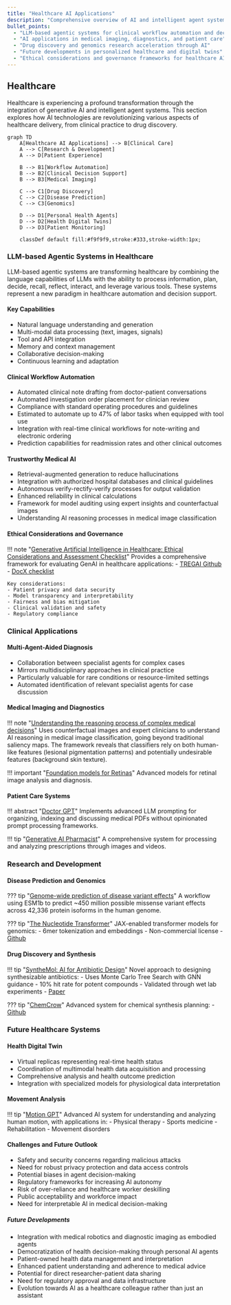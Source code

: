 ```yaml
---
title: "Healthcare AI Applications"
description: "Comprehensive overview of AI and intelligent agent systems transforming healthcare delivery and research"
bullet_points:
  - "LLM-based agentic systems for clinical workflow automation and decision support"
  - "AI applications in medical imaging, diagnostics, and patient care"
  - "Drug discovery and genomics research acceleration through AI"
  - "Future developments in personalized healthcare and digital twins"
  - "Ethical considerations and governance frameworks for healthcare AI"
---
```


## Healthcare

Healthcare is experiencing a profound transformation through the integration of generative AI and intelligent agent systems. This section explores how AI technologies are revolutionizing various aspects of healthcare delivery, from clinical practice to drug discovery.

```mermaid
graph TD
    A[Healthcare AI Applications] --> B[Clinical Care]
    A --> C[Research & Development]
    A --> D[Patient Experience]
    
    B --> B1[Workflow Automation]
    B --> B2[Clinical Decision Support]
    B --> B3[Medical Imaging]
    
    C --> C1[Drug Discovery]
    C --> C2[Disease Prediction]
    C --> C3[Genomics]
    
    D --> D1[Personal Health Agents]
    D --> D2[Health Digital Twins]
    D --> D3[Patient Monitoring]

    classDef default fill:#f9f9f9,stroke:#333,stroke-width:1px;
```

### LLM-based Agentic Systems in Healthcare

LLM-based agentic systems are transforming healthcare by combining the language capabilities of LLMs with the ability to process information, plan, decide, recall, reflect, interact, and leverage various tools. These systems represent a new paradigm in healthcare automation and decision support.

#### Key Capabilities
- Natural language understanding and generation
- Multi-modal data processing (text, images, signals)
- Tool and API integration
- Memory and context management
- Collaborative decision-making
- Continuous learning and adaptation

#### Clinical Workflow Automation
- Automated clinical note drafting from doctor-patient conversations
- Automated investigation order placement for clinician review
- Compliance with standard operating procedures and guidelines
- Estimated to automate up to 47% of labor tasks when equipped with tool use
- Integration with real-time clinical workflows for note-writing and electronic ordering
- Prediction capabilities for readmission rates and other clinical outcomes

#### Trustworthy Medical AI
- Retrieval-augmented generation to reduce hallucinations
- Integration with authorized hospital databases and clinical guidelines
- Autonomous verify-rectify-verify processes for output validation
- Enhanced reliability in clinical calculations
- Framework for model auditing using expert insights and counterfactual images
- Understanding AI reasoning processes in medical image classification

#### Ethical Considerations and Governance
!!! note "[Generative Artificial Intelligence in Healthcare: Ethical Considerations and Assessment Checklist](https://arxiv.org/pdf/2311.02107.pdf)"
    Provides a comprehensive framework for evaluating GenAI in healthcare applications:
    - [TREGAI Github](https://github.com/nliulab/GenAI-Ethical-Checklist)
    - [DocX checklist](https://drive.google.com/file/d/1ro_-GqITKHfNpHYTegUQdE-xm5t0Rvm6/view)
    
    Key considerations:
    - Patient privacy and data security
    - Model transparency and interpretability
    - Fairness and bias mitigation
    - Clinical validation and safety
    - Regulatory compliance

### Clinical Applications

#### Multi-Agent-Aided Diagnosis
- Collaboration between specialist agents for complex cases
- Mirrors multidisciplinary approaches in clinical practice
- Particularly valuable for rare conditions or resource-limited settings
- Automated identification of relevant specialist agents for case discussion

#### Medical Imaging and Diagnostics
!!! note "[Understanding the reasoning process of complex medical decisions](https://www.nature.com/articles/s41551-023-01160-9)"
    Uses counterfactual images and expert clinicians to understand AI reasoning in medical image classification, going beyond traditional saliency maps. The framework reveals that classifiers rely on both human-like features (lesional pigmentation patterns) and potentially undesirable features (background skin texture).

!!! important "[Foundation models for Retinas](https://www.nature.com/articles/s41586-023-06555-x)"
    Advanced models for retinal image analysis and diagnosis.

#### Patient Care Systems
!!! abstract "[Doctor GPT](https://github.com/FeatureBaseDB/DoctorGPT)"
    Implements advanced LLM prompting for organizing, indexing and discussing medical PDFs without opinionated prompt processing frameworks.

!!! tip "[Generative AI Pharmacist](https://github.com/kennethleungty/Generative-AI-Pharmacist)"
    A comprehensive system for processing and analyzing prescriptions through images and videos.

### Research and Development

#### Disease Prediction and Genomics
??? tip "[Genome-wide prediction of disease variant effects](https://www.nature.com/articles/s41588-023-01465-0)"
    A workflow using ESM1b to predict ~450 million possible missense variant effects across 42,336 protein isoforms in the human genome.

??? tip "[The Nucleotide Transformer](https://www.biorxiv.org/content/10.1101/2023.01.11.523679v2.full.pdf)"
    JAX-enabled transformer models for genomics:
    - 6mer tokenization and embeddings
    - Non-commercial license
    - [Github](https://www.biorxiv.org/content/10.1101/2023.01.11.523679v2.full.pdf)

#### Drug Discovery and Synthesis
!!! tip "[SyntheMol: AI for Antibiotic Design](https://github.com/swansonk14/SyntheMol)"
    Novel approach to designing synthesizable antibiotics:
    - Uses Monte Carlo Tree Search with GNN guidance
    - 10% hit rate for potent compounds
    - Validated through wet lab experiments
    - [Paper](https://www.nature.com/articles/s42256-024-00809-7)

??? tip "[ChemCrow](https://arxiv.org/pdf/2304.05376.pdf)"
    Advanced system for chemical synthesis planning:
    - [Github](https://github.com/ur-whitelab/chemcrow-public)

### Future Healthcare Systems

#### Health Digital Twin
- Virtual replicas representing real-time health status
- Coordination of multimodal health data acquisition and processing
- Comprehensive analysis and health outcome prediction
- Integration with specialized models for physiological data interpretation

#### Movement Analysis
!!! tip "[Motion GPT](https://github.com/openmotionlab/motiongpt)"
    Advanced AI system for understanding and analyzing human motion, with applications in:
    - Physical therapy
    - Sports medicine
    - Rehabilitation
    - Movement disorders

#### Challenges and Future Outlook
- Safety and security concerns regarding malicious attacks
- Need for robust privacy protection and data access controls
- Potential biases in agent decision-making
- Regulatory frameworks for increasing AI autonomy
- Risk of over-reliance and healthcare worker deskilling
- Public acceptability and workforce impact
- Need for interpretable AI in medical decision-making

##### Future Developments
- Integration with medical robotics and diagnostic imaging as embodied agents
- Democratization of health decision-making through personal AI agents
- Patient-owned health data management and interpretation
- Enhanced patient understanding and adherence to medical advice
- Potential for direct researcher-patient data sharing
- Need for regulatory approval and data infrastructure
- Evolution towards AI as a healthcare colleague rather than just an assistant
